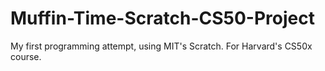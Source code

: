 # Muffin-Time-Scratch-CS50-Project
My first programming attempt, using MIT's Scratch. For Harvard's CS50x course.
